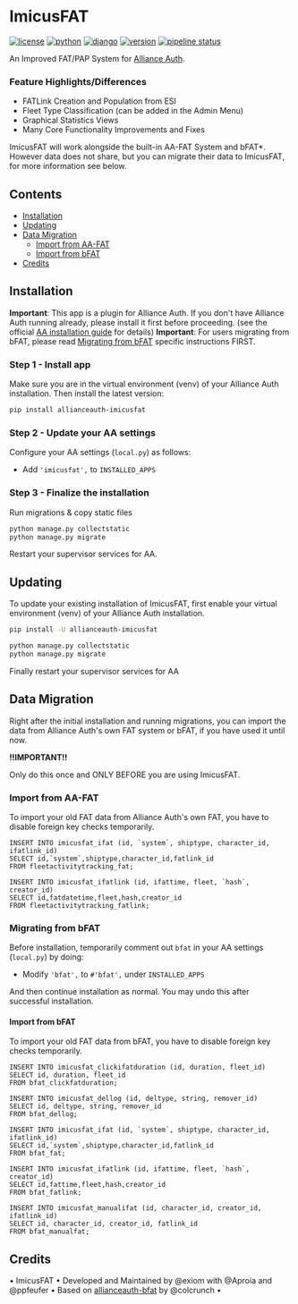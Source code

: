 # ImicusFAT

[![license](https://img.shields.io/badge/license-GPLv3-green)](https://pypi.org/project/allianceauth-imicusfat/)
[![python](https://img.shields.io/pypi/pyversions/allianceauth-imicusfat)](https://pypi.org/project/allianceauth-imicusfat/)
[![django](https://img.shields.io/pypi/djversions/allianceauth-imicusfat?label=django)](https://pypi.org/project/allianceauth-imicusfat/)
[![version](https://img.shields.io/pypi/v/allianceauth-imicusfat?label=release)](https://pypi.org/project/allianceauth-imicusfat/)
[![pipeline status](https://gitlab.com/evictus.iou/allianceauth-imicusfat/badges/master/pipeline.svg)](https://gitlab.com/evictus.iou/allianceauth-imicusfat/commits/master)

An Improved FAT/PAP System for [Alliance Auth](https://gitlab.com/allianceauth/allianceauth). 

### Feature Highlights/Differences
- FATLink Creation and Population from ESI
- Fleet Type Classification (can be added in the Admin Menu)
- Graphical Statistics Views
- Many Core Functionality Improvements and Fixes

ImicusFAT will work alongside the built-in AA-FAT System and bFAT*. However data does not share, but you can migrate their data to ImicusFAT, for more information see below.

## Contents

- [Installation](#installation)
- [Updating](#updating)
- [Data Migration](#data-migration)
    - [Import from AA-FAT](#import-from-aa-fat)
    - [Import from bFAT](#import-from-bfat)
- [Credits](#credits)

## Installation

**Important**: This app is a plugin for Alliance Auth. If you don't have Alliance Auth running already, please install it first before proceeding. (see the official [AA installation guide](https://allianceauth.readthedocs.io/en/latest/installation/allianceauth.html) for details)
**Important**: For users migrating from bFAT, please read [Migrating from bFAT](#migrating-from-bfat) specific instructions FIRST.

### Step 1 - Install app

Make sure you are in the virtual environment (venv) of your Alliance Auth installation. Then install the latest version:

```bash
pip install allianceauth-imicusfat
```

### Step 2 - Update your AA settings

Configure your AA settings (`local.py`) as follows:

- Add `'imicusfat',` to `INSTALLED_APPS`

### Step 3 - Finalize the installation

Run migrations & copy static files

```bash
python manage.py collectstatic
python manage.py migrate
```

Restart your supervisor services for AA.

## Updating

To update your existing installation of ImicusFAT, first enable your virtual environment (venv) of your Alliance Auth installation.

```bash
pip install -U allianceauth-imicusfat

python manage.py collectstatic
python manage.py migrate
```

Finally restart your supervisor services for AA

## Data Migration

Right after the initial installation and running migrations, you can import the data from Alliance Auth's own FAT system or bFAT, if you have used it until now.

**!!IMPORTANT!!**

Only do this once and ONLY BEFORE you are using ImicusFAT.

### Import from AA-FAT

To import your old FAT data from Alliance Auth's own FAT, you have to disable foreign key checks temporarily.


```
INSERT INTO imicusfat_ifat (id, `system`, shiptype, character_id, ifatlink_id)
SELECT id,`system`,shiptype,character_id,fatlink_id
FROM fleetactivitytracking_fat;

INSERT INTO imicusfat_ifatlink (id, ifattime, fleet, `hash`, creator_id)
SELECT id,fatdatetime,fleet,hash,creator_id 
FROM fleetactivitytracking_fatlink;
```

### Migrating from bFAT

Before installation, temporarily comment out `bfat` in your AA settings (`local.py`) by doing:

- Modify `'bfat',` to `#'bfat',` under `INSTALLED_APPS`

And then continue installation as normal. You may undo this after successful installation.

#### Import from bFAT
To import your old FAT data from bFAT, you have to disable foreign key checks temporarily.


```
INSERT INTO imicusfat_clickifatduration (id, duration, fleet_id)
SELECT id, duration, fleet_id
FROM bfat_clickfatduration;

INSERT INTO imicusfat_dellog (id, deltype, string, remover_id)
SELECT id, deltype, string, remover_id
FROM bfat_dellog;

INSERT INTO imicusfat_ifat (id, `system`, shiptype, character_id, ifatlink_id)
SELECT id,`system`,shiptype,character_id,fatlink_id
FROM bfat_fat;

INSERT INTO imicusfat_ifatlink (id, ifattime, fleet, `hash`, creator_id)
SELECT id,fattime,fleet,hash,creator_id 
FROM bfat_fatlink;

INSERT INTO imicusfat_manualifat (id, character_id, creator_id, ifatlink_id)
SELECT id, character_id, creator_id, fatlink_id
FROM bfat_manualfat;
```

## Credits
• ImicusFAT • Developed and Maintained by @exiom with @Aproia and @ppfeufer • Based on [allianceauth-bfat](https://gitlab.com/colcrunch/allianceauth-bfat) by @colcrunch •

